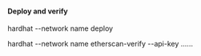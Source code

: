 #### Deploy and verify

hardhat --network name deploy

hardhat --network name etherscan-verify --api-key ......